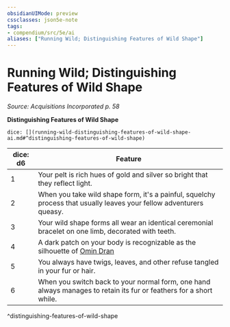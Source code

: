 ```yaml
---
obsidianUIMode: preview
cssclasses: json5e-note
tags:
- compendium/src/5e/ai
aliases: ["Running Wild; Distinguishing Features of Wild Shape"]
---
```

# Running Wild; Distinguishing Features of Wild Shape
*Source: Acquisitions Incorporated p. 58* 

**Distinguishing Features of Wild Shape**

`dice: [](running-wild-distinguishing-features-of-wild-shape-ai.md#^distinguishing-features-of-wild-shape)`

| dice: d6 | Feature |
|----------|---------|
| 1 | Your pelt is rich hues of gold and silver so bright that they reflect light. |
| 2 | When you take wild shape form, it's a painful, squelchy process that usually leaves your fellow adventurers queasy. |
| 3 | Your wild shape forms all wear an identical ceremonial bracelet on one limb, decorated with teeth. |
| 4 | A dark patch on your body is recognizable as the silhouette of [Omin Dran](Mechanics/bestiary/npc/omin-dran-ai.md) |
| 5 | You always have twigs, leaves, and other refuse tangled in your fur or hair. |
| 6 | When you switch back to your normal form, one hand always manages to retain its fur or feathers for a short while. |
^distinguishing-features-of-wild-shape